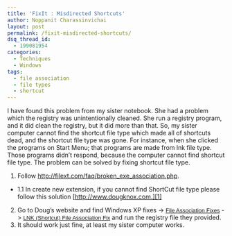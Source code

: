 ```yaml
---
title: 'FixIt : Misdirected Shortcuts'
author: Noppanit Charassinvichai
layout: post
permalink: /fixit-misdirected-shortcuts/
dsq_thread_id:
  - 199081954
categories:
  - Techniques
  - Windows
tags:
  - file association
  - file types
  - shortcut
---
```

I have found this problem from my sister notebook. She had a problem which the registry was unintentionally cleaned. She run a registry program, and it did clean the registry, but it did more than that. So, my sister computer cannot find the shortcut file type which made all of shortcuts dead, and the shortcut file type was gone. For instance, when she clicked the programs on Start Menu; that programs are made from lnk file type. Those programs didn&#8217;t respond, because the computer cannot find shortcut file type. The problem can be solved by fixing shortcut file type.

1. Follow <a href="http://filext.com/faq/broken_exe_association.php" target="_blank">http://filext.com/faq/broken_exe_association.php</a>.

  * 1.1 In create new extension, if you cannot find ShortCut file type please follow this solution [http://www.dougknox.com.][1]

2. Go to Doug&#8217;s website and find Windows XP fixes -> <font face="Arial, Arial, Helvetica"><font size="2"><a href="http://www.dougknox.com/xp/file_assoc.htm">File Association Fixes</a></font></font> -> <font face="Arial, Arial, Helvetica"><font size="2"><a href="http://www.dougknox.com/xp/fileassoc/linkfile_fix.zip">LNK (Shortcut) File Association Fix</a> </font></font> and run the registry file they provided.  
3. It should work just fine, at least my sister computer works.

 [1]: http://www.dougknox.com/